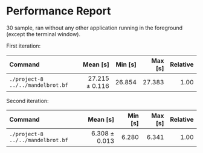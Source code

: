 # Performance Report

30 sample, ran without any other application running in the foreground (except the terminal window).

First iteration:

| Command | Mean [s] | Min [s] | Max [s] | Relative |
|:---|---:|---:|---:|---:|
| `./project-8 ../../mandelbrot.bf` | 27.215 ± 0.116 | 26.854 | 27.383 | 1.00 |

Second iteration:

| Command | Mean [s] | Min [s] | Max [s] | Relative |
|:---|---:|---:|---:|---:|
| `./project-8 ../../mandelbrot.bf` | 6.308 ± 0.013 | 6.280 | 6.341 | 1.00 |
